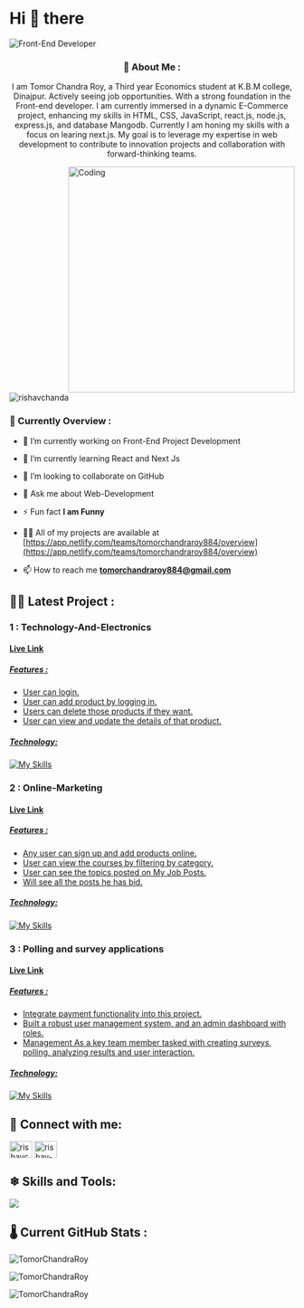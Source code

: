 <h1 align="left">Hi 👋 there </h1>

![Front-End Developer](https://i.ibb.co/fNy3vVg/Dark-Chrome-Futuristic-Galaxy-Sci-Fi-Twitch-Banner-3.png)

<h3 align="center"> 👤 About Me :</h3>
<p align="center">I am Tomor  Chandra Roy, a Third year Economics student at K.B.M college, Dinajpur. Actively seeing job opportunities. With a strong foundation in the Front-end developer. I am currently immersed in a dynamic E-Commerce project, enhancing my skills in HTML, CSS, JavaScript, react.js, node.js, express.js,  and database Mangodb. Currently I am honing my skills with a focus on learing next.js.  My goal is to leverage my expertise in web development to contribute to innovation projects and collaboration with forward-thinking teams.</p>

<img align="right" alt="Coding" width="400" src="https://cdn.dribbble.com/users/1162077/screenshots/3848914/programmer.gif">

<p align="left"> <img src="https://komarev.com/ghpvc/?username=TomorChandraRoy&label=Profile%20views&color=0e75b6&style=flat" alt="rishavchanda" /> </p>

<h3 align="left"> 👀 Currently Overview :</h3>

- 🔭 I’m currently working on Front-End Project Development 

- 🌱 I’m currently learning React and Next Js

-  👯 I’m looking to collaborate on GitHub

- 💬 Ask me about Web-Development

- ⚡ Fun fact **I am Funny**
  
- 👨‍💻 All of my projects are available at [https://app.netlify.com/teams/tomorchandraroy884/overview](https://app.netlify.com/teams/tomorchandraroy884/overview)

- 📫 How to reach me **tomorchandraroy884@gmail.com**
  
<h2 align="left">🤷‍♂️ Latest Project :</h2>

  <h3> 1 : Technology-And-Electronics</h3>
  
  <h4><a href="https://technology-and-electroni-de164.web.app">Live Link</h4>
    
  <h5>Features : </h5>
  
  -  User can login.
  -  User can add product by logging in.
  -  Users can delete those products if they want.
  -  User can view and update the details of that product.

 <h5>Technology:</h5>
 
 [![My Skills](https://skillicons.dev/icons?i=js,html,css,tailwind,react,nodejs,express,firebase,mongodb)](https://skillicons.dev)

  <h3> 2 : Online-Marketing</h3>
  
  <h4><a href="https://online-marketing-project-becef.web.app/">Live Link</h4>
    
  <h5>Features : </h5>
  
  -  Any user can sign up and add products online.
  -  User can view the courses by filtering by category.
  -  User can see the topics posted on My Job Posts.
  -  Will see all the posts he has bid.

 <h5>Technology:</h5>
 
 [![My Skills](https://skillicons.dev/icons?i=js,html,css,tailwind,react,nodejs,express,firebase,mongodb)](https://skillicons.dev)

  <h3> 3 : Polling and survey applications</h3>
  
  <h4><a href="https://surveys-project-b64bd.web.app/">Live Link</h4>
    
  <h5>Features : </h5>
     
  -  Integrate payment functionality into this project.
  -  Built a robust user management system, and an admin dashboard with roles.
  -  Management As a key team member tasked with creating surveys, polling, analyzing results and user interaction.
 
  <h5>Technology:</h5>
 
 [![My Skills](https://skillicons.dev/icons?i=js,html,css,tailwind,react,nodejs,express,firebase,mongodb)](https://skillicons.dev)


<h2 align="left">🚀 Connect with me:</h2>
<p align="left">
<a href="https://twitter.com/Tomor_roy" target="blank"><img align="center" src="https://raw.githubusercontent.com/rahuldkjain/github-profile-readme-generator/master/src/images/icons/Social/twitter.svg" alt="rishavchanda" height="30" width="40" /></a>
<a href="https://www.linkedin.com/in/tomor-chandra-roy/" target="blank"><img align="center" src="https://raw.githubusercontent.com/rahuldkjain/github-profile-readme-generator/master/src/images/icons/Social/linked-in-alt.svg" alt="rishav-chanda-b89a791b3" height="30" width="40" /></a>

</p>

 <h2 align="left"> ❄ Skills and Tools:</h2>
 
<p align="left">
 <a href="https://skillicons.dev"><img src="https://skillicons.dev/icons?i=html,css,tailwind,js,react,vite,nodejs,express,firebase,mongodb,postman,git,github,figma" /></a> 
</p>

<h2 align="left"> 🌡 Current GitHub Stats :</h2>

<p>&nbsp;<img align="left" src="https://github-readme-stats.vercel.app/api?username=TomorChandraRoy&show_icons=true&locale=en&theme=tokyonight" alt="TomorChandraRoy" /></p>

<p><img align="center" src="https://github-readme-stats.vercel.app/api/top-langs?username=TomorChandraRoy&show_icons=true&locale=en&layout=compact&theme=tokyonight" alt="TomorChandraRoy" />
 
<p><img align="center" src="https://github-readme-streak-stats.herokuapp.com/?user=TomorChandraRoy&&theme=tokyonight" alt="TomorChandraRoy" /></p>




